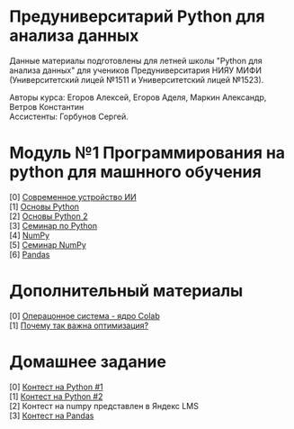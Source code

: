 # Предуниверситарий Python для анализа данных

Данные материалы подготовлены для летней школы "Python для анализа данных" для учеников Предуниверситария НИЯУ МИФИ (Университетский лицей №1511 и Университетский лицей №1523).

Авторы курса: Егоров Алексей, Егоров Аделя, Маркин Александр, Ветров Константин \
Ассистенты: Горбунов Сергей.

# Модуль №1 Программирования на python для машнного обучения
[0] [Современное устройство ИИ](https://github.com/ShadarRim/dalss2025/blob/main/00_%D0%9F%D1%80%D0%B5%D0%B7%D0%B5%D0%BD%D1%82%D0%B0%D1%86%D0%B8%D1%8F%20%D0%BE%20ML.pptx) \
[1] [Основы Python](https://github.com/ShadarRim/dalss2025/blob/main/01_%D0%9E%D1%81%D0%BD%D0%BE%D0%B2%D1%8B_Python_1.ipynb) \
[2] [Основы Python 2](https://github.com/ShadarRim/dalss2025/blob/main/01_%D0%9E%D1%81%D0%BD%D0%BE%D0%B2%D1%8B_Python_2.ipynb) \
[3] [Семинар по Python](https://github.com/ShadarRim/dalss2025/blob/main/02_%D0%9E%D1%81%D0%BD%D0%BE%D0%B2%D1%8B_Python_%D1%81%D0%B5%D0%BC%D0%B8%D0%BD%D0%B0%D1%80.ipynb) \
[4] [NumPy](https://github.com/ShadarRim/dalss2025/blob/main/03_Numpy.ipynb)\
[5] [Семинар NumPy](https://github.com/ShadarRim/dalss2025/blob/main/04_Numpy_%D1%81%D0%B5%D0%BC%D0%B8%D0%BD%D0%B0%D1%80.ipynb) \
[6] [Pandas](https://github.com/ShadarRim/dalss2025/blob/main/05_Pandas_1.ipynb)

# Дополнительный материалы
[0] [Операцонное система - ядро Colab](https://github.com/ShadarRim/dalss2025/blob/main/a00_%D0%9A%D0%BE%D0%BC%D0%B0%D0%BD%D0%B4%D1%8B_%D0%B8_%D1%8F%D0%B4%D1%80%D0%BE_%D0%BD%D0%BE%D1%83%D1%82%D0%B1%D1%83%D0%BA%D0%B0.ipynb)\
[1] [Почему так важна оптимизация?](https://github.com/ShadarRim/dalss2025/blob/main/a01_%D0%9F%D1%80%D0%BE%D0%B1%D0%BB%D0%B5%D0%BC%D1%8B_%D0%BE%D0%BF%D1%82%D0%B8%D0%BC%D0%B8%D0%B7%D0%B0%D1%86%D0%B8%D0%B8_%D0%BF%D1%80%D0%BE%D0%B3%D1%80%D0%B0%D0%BC%D0%BC.ipynb)

# Домашнее задание
[0] [Контест на Python #1](https://new.contest.yandex.ru/contests/80015/start) \
[1] [Контест на Python #2](https://new.contest.yandex.ru/contests/80186/start) \
[2] Контест на numpy представлен в Яндекс LMS \
[3] [Контест на Pandas](https://contest.yandex.ru/contest/80721/enter/)

